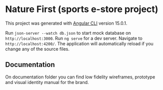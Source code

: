 # Nature First (sports e-store project)

This project was generated with [Angular CLI](https://github.com/angular/angular-cli) version 15.0.1.

Run `json-server --watch db.json` to start mock database on `http://localhost:3000`.
Run `ng serve` for a dev server. Navigate to `http://localhost:4200/`. The application will automatically reload if you change any of the source files.

## Documentation

On documentation folder you can find low fidelity wireframes, prototype and visual identity manual for the brand.
